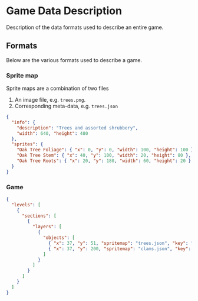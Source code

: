 # Game Data Description

Description of the data formats used to describe an entire game.

Formats
-------

Below are the various formats used to describe a game.

### Sprite map

Sprite maps are a combination of two files

1. An image file, e.g. `trees.png`.
2. Corresponding meta-data, e.g. `trees.json`


```json
{
  "info": {
    "description": "Trees and assorted shrubbery",
    "width": 640, "height": 480
  },
  "sprites": {
    "Oak Tree Foliage": { "x": 0, "y": 0, "width": 100, "height": 100 },
    "Oak Tree Stem": { "x": 40, "y": 100, "width": 20, "height": 80 },
    "Oak Tree Roots": { "x": 20, "y": 180, "width": 60, "height": 20 }
  }
}
```

### Game

```json
{
  "levels": [
    {
      "sections": [
        {
          "layers": [
            {
              "objects": [
                { "x": 37, "y": 51, "spritemap": "trees.json", "key": "Oak Tree Foliage" },
                { "x": 37, "y": 200, "spritemap": "clams.json", "key": "mossy heap of clams" }
              ]
            }
          ]
        }
      ]
    }
  ]
}
```

